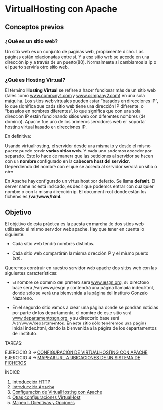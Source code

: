 # VirtualHosting con Apache

## Conceptos previos

### ¿Qué es un sitio web?

Un sitio web es un conjunto de páginas web, propiamente dicho. Las páginas están relacionadas entre sí. Y a ese sitio web se accede en una dirección ip y a través de un puerto(80). Normalmente si cambiamos la ip o el puerto serviría otro sitio web.

### ¿Qué es Hosting Virtual?

El término **Hosting Virtual** se refiere a hacer funcionar más de un sitio web (tales como www.company1.com y www.company2.com) en una sola máquina. Los sitios web virtuales pueden estar “basados en direcciones IP”, lo que significa que cada sitio web tiene una dirección IP diferente, o “basados en nombres diferentes”, lo que significa que con una sola dirección IP están funcionando sitios web con diferentes nombres (de dominio). Apache fue uno de los primeros servidores web en soportar hosting virtual basado en direcciones IP.

En definitiva:

Usando virtualhosting, el servidor desde una misma ip y desde el mismo puerto puede servir **varios sitios web**. Y cada uno podemos acceder por separado. Esto lo hace de manera que las peticiones al servidor se hacen con un **nombre** configurado en la **cabecera host del servidor**. Dependiendo del nombre con el que se acceda al servidor servirá un sitio o otro. 

En Apache hay configurado un virtualhost por defecto. Se llama **default**. El server name no está indicado, es decir que podemos entrar con cualquier nombre o con la misma dirección ip. El document root donde están los ficheros es **/var/www/html**.

## Objetivo 

El objetivo de esta práctica es la puesta en marcha de dos sitios web utilizando el mismo servidor web apache. Hay que tener en cuenta lo siguiente:

* Cada sitio web tendrá nombres distintos.

* Cada sitio web compartirán la misma dirección IP y el mismo puerto (80).

Queremos construir en nuestro servidor web apache dos sitios web con las siguientes características:

* El nombre de dominio del primero será www.iesgn.org, su directorio base será /var/www/iesgn y contendrá una página llamada index.html, donde sólo se verá una bienvenida a la página del Instituto Gonzalo Nazareno.

* En el segundo sitio vamos a crear una página donde se pondrán noticias por parte de los departamento, el nombre de este sitio será www.departamentosgn.org, y su directorio base será /var/www/departamentos. En este sitio sólo tendremos una página inicial index.html, dando la bienvenida a la página de los departamentos del instituto.

TAREAS:

EJERCICIO 3 -> [CONFIGURACIÓN DE VIRTUALHOSTING CON APACHE](https://github.com/CeliaGMqrz/virtualhosting_apache/blob/main/configuracion.md)
EJERCICIO 4 -> [MAPEAR URL A UBICACIONES DE UN SISTEMA DE FICHEROS]()


ÍNDICE:

1. [Introducción HTTP](https://github.com/CeliaGMqrz/virtualhosting_apache/blob/main/introduccion_http.md)
2. [Introducción Apache](https://github.com/CeliaGMqrz/virtualhosting_apache/blob/main/introduccion_apache.md)
3. [Configuración de VirtualHosting con Apache](https://github.com/CeliaGMqrz/virtualhosting_apache/blob/main/configuracion.md)
4. [Otras configuraciones VirtualHost](https://github.com/CeliaGMqrz/virtualhosting_apache/blob/main/otras_configuraciones.md)
5. [Mapeo I. Directivas y Opciones](https://github.com/CeliaGMqrz/virtualhosting_apache/blob/main/mapeo1.md)

